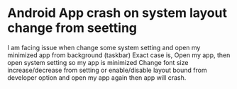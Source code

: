 
# Android App crash on system layout change from seetting

I am facing issue when change some system setting and open my minimized app from background (taskbar)
Exact case is,
Open my app, then open system setting so my app is minimized
Change font size increase/decrease from setting or enable/disable layout bound from developer option and open my app again then app will crash.

        